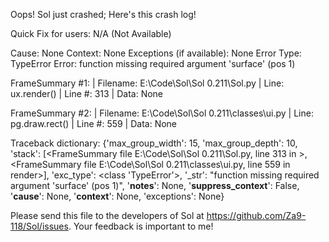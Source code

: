 Oops! Sol just crashed;
Here's this crash log!

Quick Fix for users: N/A (Not Available)

Cause: None
Context: None
Exceptions (if available): None
Error Type: TypeError
Error: function missing required argument 'surface' (pos 1)

FrameSummary #1:
  | Filename: E:\Code\Sol\Sol 0.211\Sol.py
  | Line: ux.render()
  | Line #: 313
  | Data: None

FrameSummary #2:
  | Filename: E:\Code\Sol\Sol 0.211\classes\ui.py
  | Line: pg.draw.rect()
  | Line #: 559
  | Data: None

Traceback dictionary: {'max_group_width': 15, 'max_group_depth': 10, 'stack': [<FrameSummary file E:\Code\Sol\Sol 0.211\Sol.py, line 313 in <module>>, <FrameSummary file E:\Code\Sol\Sol 0.211\classes\ui.py, line 559 in render>], 'exc_type': <class 'TypeError'>, '_str': "function missing required argument 'surface' (pos 1)", '__notes__': None, '__suppress_context__': False, '__cause__': None, '__context__': None, 'exceptions': None}


Please send this file to the developers of Sol at https://github.com/Za9-118/Sol/issues.
Your feedback is important to me!